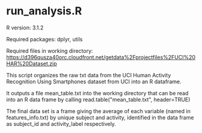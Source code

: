 run_analysis.R
===========

R version: 3.1.2

Required packages: dplyr, utils

Required files in working directory: 
https://d396qusza40orc.cloudfront.net/getdata%2Fprojectfiles%2FUCI%20HAR%20Dataset.zip 

This script organizes the raw txt data from the UCI Human Activity Recognition Using Smartphones dataset from UCI into an R dataframe. 

It outputs a file mean_table.txt into the working directory that can be read into an R data frame by calling read.table("mean_table.txt", header=TRUE)

The final data set is a frame giving the average of each variable (named in features_info.txt) by unique subject and activity, identified in the data frame as subject_id and activity_label respectively.


